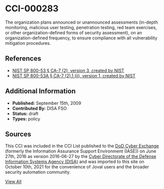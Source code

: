 # CCI-000283

The organization plans announced or unannounced assessments (in-depth monitoring, malicious user testing, penetration testing, red team exercises, or other organization-defined forms of security assessment), on an organization-defined frequency, to ensure compliance with all vulnerability mitigation procedures.

## References ##

* [NIST SP 800-53 § CA-7 (2), version 3, created by NIST](http://csrc.nist.gov/publications/PubsSPs.html)
* [NIST SP 800-53A § CA-7 (2).1 (ii), version 1, created by NIST](http://csrc.nist.gov/publications/PubsSPs.html)


## Additional Information ##

* **Published:** September 15th, 2009
* **Contributed By:** DISA FSO
* **Status:** draft
* **Types:** policy

## Sources ##

This CCI was included in the CCI List published to the [DoD Cyber Exchange](https://public.cyber.mil/stigs/cci/)
(formerly the Information Assurance Support Environment (IASE)) on June 27th, 2016 as version
2016-06-27 by the [Cyber Directorate of the Defense Information Systems Agency (DISA)](https://public.cyber.mil/about-cyber/)
and was imported to this site on October 10th, 2021 for the convenience of Joval users and the broader
security automation community.

[View All](../README.md)
